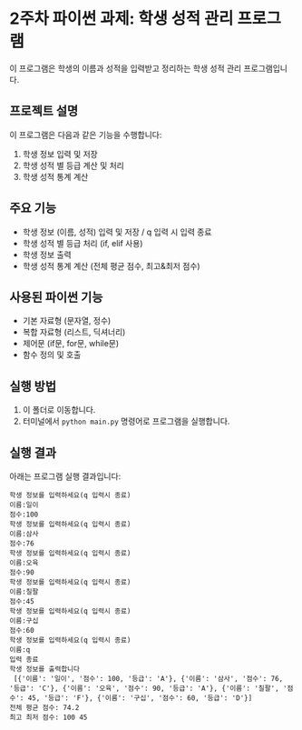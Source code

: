 # 2주차 파이썬 과제: 학생 성적 관리 프로그램

이 프로그램은 학생의 이름과 성적을 입력받고 정리하는 학생 성적 관리 프로그램입니다.

## 프로젝트 설명
이 프로그램은 다음과 같은 기능을 수행합니다:
1. 학생 정보 입력 및 저장
2. 학생 성적 별 등급 계산 및 처리
3. 학생 성적 통계 계산

## 주요 기능
- 학생 정보 (이름, 성적) 입력 및 저장 / q 입력 시 입력 종료
- 학생 성적 별 등급 처리 (if, elif 사용)
- 학생 정보 출력 
- 학생 성적 통계 계산 (전체 평균 점수, 최고&최저 점수)
  
## 사용된 파이썬 기능
- 기본 자료형 (문자열, 정수)
- 복합 자료형 (리스트, 딕셔너리)
- 제어문 (if문, for문, while문)
- 함수 정의 및 호출
  
## 실행 방법
1. 이 폴더로 이동합니다.
2. 터미널에서 `python main.py` 명령어로 프로그램을 실행합니다.

## 실행 결과
아래는 프로그램 실행 결과입니다:
```
학생 정보를 입력하세요(q 입력시 종료)
이름:일이
점수:100
학생 정보를 입력하세요(q 입력시 종료)
이름:삼사
점수:76
학생 정보를 입력하세요(q 입력시 종료)
이름:오육
점수:90
학생 정보를 입력하세요(q 입력시 종료)
이름:칠팔
점수:45
학생 정보를 입력하세요(q 입력시 종료)
이름:구십
점수:60
학생 정보를 입력하세요(q 입력시 종료)
이름:q
입력 종료
학생 정보를 출력합니다
 [{'이름': '일이', '점수': 100, '등급': 'A'}, {'이름': '삼사', '점수': 76, '등급': 'C'}, {'이름': '오육', '점수': 90, '등급': 'A'}, {'이름': '칠팔', '점수': 45, '등급': 'F'}, {'이름': '구십', '점수': 60, '등급': 'D'}]
전체 평균 점수: 74.2
최고 최저 점수: 100 45
